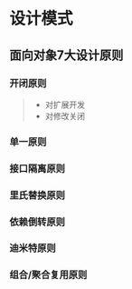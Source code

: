 # 设计模式

## 面向对象7大设计原则

### 开闭原则

> - 对扩展开发
> - 对修改关闭

### 单一原则

### 接口隔离原则

### 里氏替换原则

### 依赖倒转原则

### 迪米特原则

### 组合/聚合复用原则